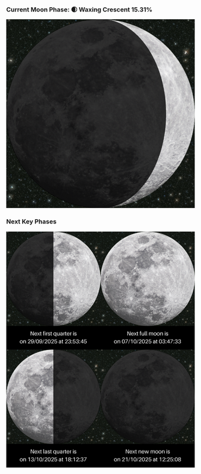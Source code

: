 ### Current Moon Phase: 🌒 Waxing Crescent 15.31%
![Moon Phase](moonphase.png)
### Next Key Phases
![Gallery](gallery.png)